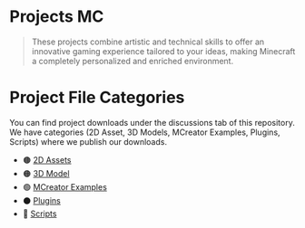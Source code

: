 # Projects MC
> These projects combine artistic and technical skills to offer an innovative gaming experience tailored to your ideas, making Minecraft a completely personalized and enriched environment.

# Project File Categories
You can find project downloads under the discussions tab of this repository.  
We have categories (2D Asset, 3D Models, MCreator Examples, Plugins, Scripts) where we publish our downloads.
- 🟤 [2D Assets](https://github.com/IvanLealDev/Projects-MC/discussions/categories/2d-assets)
- 🟠 [3D Model](https://github.com/IvanLealDev/Projects-MC/discussions/categories/3d-models)
- 🟢 [MCreator Examples](https://github.com/IvanLealDev/Projects-MC/discussions/categories/mcreator-examples)
- ⚫ [Plugins](https://github.com/IvanLealDev/Projects-MC/discussions/categories/plugins)
- 🔵 [Scripts](https://github.com/IvanLealDev/Projects-MC/discussions/categories/scripts)

